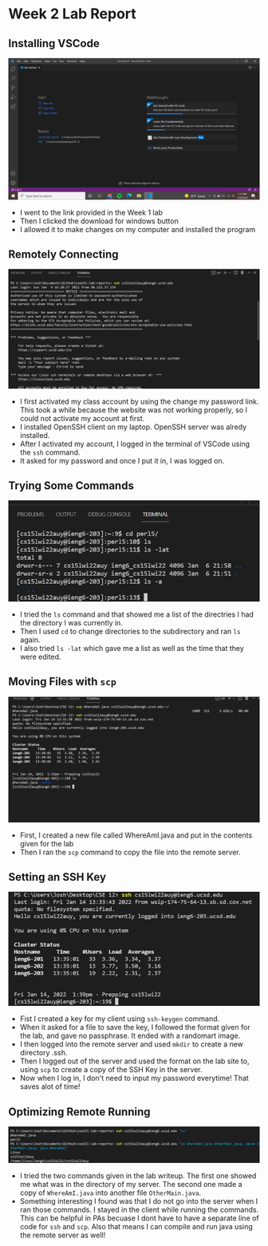 # Week 2 Lab Report


## Installing VSCode
![Image](installingvscode.png)
* I went to the link provided in the Week 1 lab
* Then I clicked the download for windows button 
* I allowed it to make changes on my computer and installed the program


## Remotely Connecting
![Image](remote.png)
* I first activated my class account by using the change my password link. This took a while because the website was not working properly, so I could not activate my account at first.
* I installed OpenSSH client on my laptop. OpenSSH server was alredy installed.
* After I activated my account, I logged in the terminal of VSCode using the `ssh` command.
* It asked for my password and once I put it in, I was logged on.


## Trying Some Commands
![Image](commands.png)
* I tried the `ls` command and that showed me a list of the directries I had the directory I was currently in.
* Then I used `cd` to change directories to the subdirectory and ran `ls` again.
* I also tried `ls -lat` which gave me a list as well as the time that they were edited.


## Moving Files with `scp`
![Image](scp.png)
* First, I created a new file called WhereAmI.java and put in the contents given for the lab
* Then I ran the `scp` command to copy the file into the remote server. 


## Setting an SSH Key
![Image](SSHKey.png)
* Fist I created a key for my client using `ssh-keygen` command.
* When it asked for a file to save the key, I followed the format given for the lab, and gave no passphrase. It ended with a randomart image.
* I then logged into the remote server and used `mkdir` to create a new directory .ssh.
* Then I logged out of the server and used the format on the lab site to, using `scp` to create a copy of the SSH Key in the server. 
* Now when I log in, I don't need to input my password everytime! That saves alot of time!


## Optimizing Remote Running
![Image](optimize.png)
* I tried the two commands given in the lab writeup. The first one showed me what was in the directory of my server. The second one made a copy of `WhereAmI.java` into another file `OtherMain.java`. 
* Something interesting I found was that I do not go into the server when I ran those commands. I stayed in the client while running the commands. This can be helpful in PAs becuase I dont have to have a separate line of code for `ssh` and `scp`. Also that means I can compile and run java using the remote server as well!
